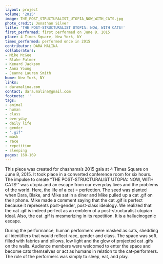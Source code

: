 ```yaml
---
layout: project
volume: '2015'
image: THE_POST_STRUCTURALIST_UTOPIA_NOW_WITH_CATS.jpg
photo_credit: Jonathan Silver
title: 'THE POST-STRUCTURALIST UTOPIA: NOW, WITH CATS!'
first_performed: first performed on June 8, 2015
place: 4 Times Square, New York, NY
times_performed: performed once in 2015
contributor: DARA MALINA
collaborators:
- Mike McGee
- Blake Palmer
- Kenard Jackson
- Anna Young
- Jeanne Lauren Smith
home: New York, NY
links:
- daramalina.com
contact: dara.malina@gmail.com
footnote: ''
tags:
- animal
- human
- class
- everyday
- daily life
- gender
- ".gif"
- mask
- race
- repetition
- sleeping
pages: 168-169
---
```


This piece was created for chashama’s 2015 gala at 4 Times Square on June 8, 2015. It took place in a converted conference room for six hours. The impulse to create “THE POST-STRUCTURALIST UTOPIA: NOW, WITH CATS!” was utopia and an escape from our everyday lives and the problems of the world. Here, the life of a cat = perfection. The seed was planted when Dara, Blake, and Mike sat in a diner and Mike pulled up a cat .gif on their phone. Mike made a comment saying that the cat .gif is perfect because it represents post-gender, post-class ideology. We realized that the cat .gif is indeed perfect as an emblem of a post-structuralist utopian ideal. Also, the cat .gif is mesmerizing in its repetition. It is a hallucinogenic escape.

During the performance, human performers were masked as cats, shedding all identifiers that would reflect race, gender and class. The space was soft, filled with fabrics and pillows, low light and the glow of projected cat .gifs on the walls. Audience members were welcomed to enter the space and become cats themselves or act as humans in relation to the cat-performers. The role of the performers was simply to sleep, eat, and play.
